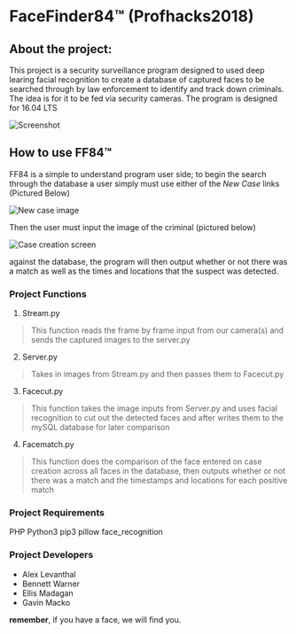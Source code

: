 # FaceFinder84™   (Profhacks2018)

## About the project:
This project is a security surveillance program designed to used deep learing facial recognition to create a database
of captured faces to be searched through by law enforcement to identify and track down criminals. The idea is for it to be fed via security cameras. The program is designed for 16.04 LTS

![Screenshot](https://github.com/bennettwarner/profhacks2018/blob/master/screenshots/ff84%20scrnsht%203.png)

## How to use FF84™
FF84 is a simple to understand program user side; to begin the search through the database a user simply must use either of the 
*New Case* links \(Pictured Below\)

![New case image](https://github.com/bennettwarner/profhacks2018/blob/master/screenshots/ff84%20scrnsht%201.png)

Then the user must input the image of the criminal \(pictured below\)

![Case creation screen](https://github.com/bennettwarner/profhacks2018/blob/master/screenshots/ff84%20scrnsht%202.png)

against the database, the program will then output whether or not there was a match as well as the times and locations 
that the suspect was detected.


### Project Functions
1. Stream.py
> This function reads the frame by frame input from our camera(s) and sends the captured images to the server.py
2. Server.py
> Takes in images from Stream.py and then passes them to Facecut.py
3. Facecut.py
> This function takes the image inputs from Server.py and uses facial recognition to cut out the detected faces and 
> after writes them to the mySQL database for later comparison
4. Facematch.py
> This function does the comparison of the face entered on case creation across all faces in the database, then 
> outputs whether or not there was a match and the timestamps and locations for each positive match


### Project Requirements
PHP
Python3 
pip3
pillow
face_recognition

### Project Developers
* Alex Levanthal
* Bennett Warner
* Ellis Madagan
* Gavin Macko

**remember**, if you have a face, we will find you.
